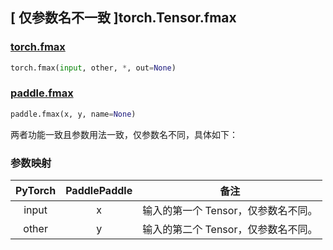 ## [ 仅参数名不一致 ]torch.Tensor.fmax

### [torch.fmax](https://pytorch.org/docs/stable/generated/torch.fmax.html?highlight=fmax#torch.fmax)

```python
torch.fmax(input, other, *, out=None)
```

### [paddle.fmax](https://www.paddlepaddle.org.cn/documentation/docs/zh/develop/api/paddle/fmax_cn.html#fmax)

```python
paddle.fmax(x, y, name=None)
```

两者功能一致且参数用法一致，仅参数名不同，具体如下：

### 参数映射

| PyTorch                  | PaddlePaddle         | 备注                                |
| ------------------------ | -------------------- | ----------------------------------- |
| <center> input </center> | <center> x </center> | 输入的第一个 Tensor，仅参数名不同。 |
| <center> other </center> | <center> y </center> | 输入的第二个 Tensor，仅参数名不同。 |

